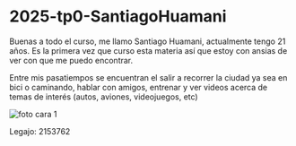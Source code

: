 # 2025-tp0-SantiagoHuamani

Buenas a todo el curso, me llamo Santiago Huamani, actualmente tengo 21 años. Es la primera vez que curso esta materia así que estoy con ansias de ver con que me puedo encontrar.  

Entre mis pasatiempos se encuentran el salir a recorrer la ciudad ya sea en bici o caminando, hablar con amigos, entrenar y ver videos acerca de temas de interés (autos, aviones, videojuegos, etc)

![foto cara 1](https://github.com/user-attachments/assets/21f3bd17-d366-4211-93e3-62209e364a8c)



Legajo: 2153762
